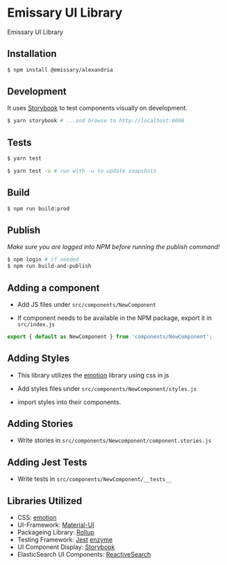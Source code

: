 # Emissary UI Library
Emissary UI Library

## Installation
```bash
$ npm install @emissary/alexandria
```

## Development
It uses [Storybook](https://github.com/storybooks/storybook) to test components visually on development.

```bash
$ yarn storybook # ...and browse to http://localhost:6006
```

## Tests
```bash
$ yarn test

$ yarn test -u # run with -u to update snapshots
```

## Build
```bash
$ npm run build:prod
```

## Publish
_Make sure you are logged into NPM before running the publish command!_
```bash
$ npm login # if needed
$ npm run build-and-publish
```

## Adding a component
- Add JS files under `src/components/NewComponent`

- If component needs to be available in the NPM package, export it in `src/index.js`

```js
export { default as NewComponent } from 'components/NewComponent';
```

## Adding Styles
- This library utilizes the [emotion](https://emotion.sh/docs/object-styles) library using css in js

- Add styles files under `src/components/NewComponent/styles.js`

- import styles into their components. 

## Adding Stories

- Write stories in `src/components/Newcomponent/component.stories.js`

## Adding Jest Tests

- Write tests in `src/components/NewComponent/__tests__`

## Libraries Utilized

- CSS: [emotion](https://emotion.sh/docs/object-styles)
- UI-Framework: [Material-UI](https://material-ui.com/)
- Packageing Library: [Rollup](https://rollupjs.org/guide/en)
- Testing Framework: [Jest](https://jestjs.io/) [enzyme](https://airbnb.io/enzyme/)
- UI Component Display: [Storybook](https://storybook.js.org/)
- ElasticSearch UI Components: [ReactiveSearch](https://opensource.appbase.io/reactivesearch/)